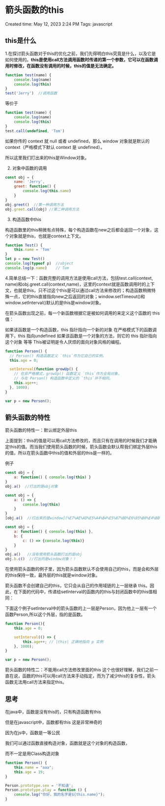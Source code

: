 # 箭头函数的this

Created time: May 12, 2023 2:24 PM
Tags: javascript

## this是什么

1.在探讨箭头函数对于this的优化之前，我们先得明白this究竟是什么，以及它是如何使用的。**this是使用call方法调用函数时传递的第一个参数，它可以在函数调用时修改，在函数没有调用的时候，this的值是无法确定。**

```jsx
function test(name) {
    console.log(name)
    console.log(this)
}
test('Jerry')  //调用函数
```

等价于

```jsx
function test(name) {
    console.log(name)
    console.log(this)
}
test.call(undefined, 'Tom')
```

如果你传的 context 就 null 或者 undefined，那么 window 对象就是默认的 context（严格模式下默认 context 是 undefined）。

所以这里我们打出来的this是Window对象。

2. 对象中函数的调用

```jsx
const obj = {
    name: 'Jerry',
    greet: function() {
        console.log(this.name)
    }
}
obj.greet()  //第一种调用方法
obj.greet.call(obj) //第二种调用方法
```

3. 构造函数中this

构造函数里的this稍微有点特殊，每个构造函数在new之后都会返回一个对象，这个对象就是this，也就是context上下文。

```jsx
function Test() {
    this.name = 'Tom'
}
let p = new Test()
console.log(typeof p)  //object
console.log(p.name)    // Tom
```

4.简单总结一下：函数完整的调用方法是使用call方法，包括test.call(context, name)和obj.greet.call(context,name)，这里的context就是函数调用时的上下文，也就是this，只不过这个this是可以通过call方法来修改的；构造函数稍微特殊一点，它的this直接指向new之后返回的对象；window.setTimeout()和window.setInterval()默认的是this是window对象。

在箭头函数出现之前，每一个新函数根据它是被如何调用的来定义这个函数的 this 值：

如果该函数是一个构造函数，this 指针指向一个新的对象
在严格模式下的函数调用下，this 指向undefined
如果该函数是一个对象的方法，则它的 this 指针指向这个对象
等等
This被证明是令人厌烦的面向对象风格的编程。

```jsx
function Person() {
  // Person() 构造函数定义 `this`作为它自己的实例。
  this.age = 0;

  setInterval(function growUp() {
    // 在非严格模式，growUp() 函数定义 `this`作为全局对象，
    // 与在 Person() 构造函数中定义的 `this`并不相同。
    this.age++;
  }, 1000);
}

var p = new Person();
```

## 箭头函数的特性

箭头函数的特性一：默认绑定外层this

上面提到：this的值是可以用call方法修改的，而且只有在调用的时候我们才能确定this的值。而当我们使用箭头函数的时候，箭头函数会默认帮我们绑定外层this的值，所以在箭头函数中this的值和外层的this是一样的。

例子

```jsx
const obj = {
	a: function() { console.log(this) }    
}
obj.a()  //打出的是obj对象
```

```jsx
const obj = {
    a: () => {
        console.log(this)
    }
}
[obj.a()  //打出来的是window](%E7%AE%AD%E5%A4%B4%E5%87%BD%E6%95%B0%E4%BB%8B%E7%BB%8D%207bb7140cb6994a668aa64f47296ee6af.md),在这个位置，外层的this就是windows
```

```jsx
const obj = {
    a: function() { console.log(this) },
    b: {
    	c: () => {console.log(this)}
	}
}
obj.a()   //没有使用箭头函数打出的是obj
obj.b.c()  //打出的是window对象！！
```

在使用箭头函数的例子里，因为箭头函数默认不会使用自己的this，而是会和外层的this保持一致，最外层的this就是window对象。

箭头函数不会创建自己的this，它只会从自己的作用域链的上一层继承 this。因此，在下面的代码中，传递给setInterval的函数内的this与封闭函数中的this值相同：

下面这个例子setInterval中的箭头函数的上一层是Person，因为他上一层有一个函数Person,所以这个外层，指的是函数。

```jsx
function Person(){
	this.age = 0;

	setInterval(() => {
		this.age++; // |this| 正确地指向 p 实例
	}, 1000);
}

var p = new Person();
```

箭头函数的特性二：不能用call方法修改里面的this
这个也很好理解，我们之前一直在说，函数的this可以用call方法来手动指定，而为了减少this的复杂性，箭头函数无法用call方法来指定this。

## 思考

在java中，函数是没有this的，只有构造函数有this

但是在javascript中，函数都有this 这是非常神奇的

因为在js中，函数是一等公民

我们可以通过函数直接构造对象，函数就是这个对象的构造函数，

而不一定是用Class构造对象

```jsx
function Person() {
	this.name = "aaa";
	this.age = 19;
}

Person.prototype.sex = '不知道';
Person.prototype.play = function () {
	console.log("你好，我的名字是${this.name}");
}
```